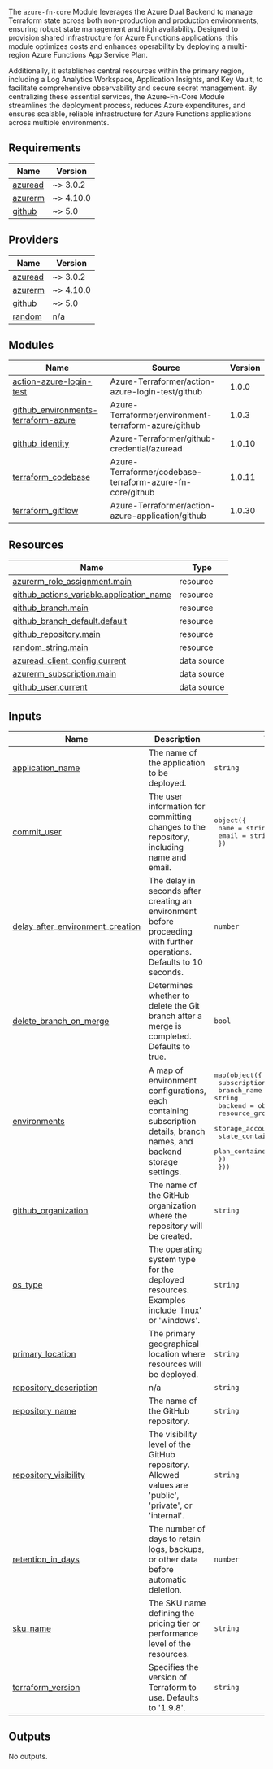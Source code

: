 The `azure-fn-core` Module leverages the Azure Dual Backend to manage Terraform state across both non-production and production environments, ensuring robust state management and high availability. Designed to provision shared infrastructure for Azure Functions applications, this module optimizes costs and enhances operability by deploying a multi-region Azure Functions App Service Plan. 

Additionally, it establishes central resources within the primary region, including a Log Analytics Workspace, Application Insights, and Key Vault, to facilitate comprehensive observability and secure secret management. By centralizing these essential services, the Azure-Fn-Core Module streamlines the deployment process, reduces Azure expenditures, and ensures scalable, reliable infrastructure for Azure Functions applications across multiple environments.

<!-- BEGIN_TF_DOCS -->
## Requirements

| Name | Version |
|------|---------|
| <a name="requirement_azuread"></a> [azuread](#requirement\_azuread) | ~> 3.0.2 |
| <a name="requirement_azurerm"></a> [azurerm](#requirement\_azurerm) | ~> 4.10.0 |
| <a name="requirement_github"></a> [github](#requirement\_github) | ~> 5.0 |

## Providers

| Name | Version |
|------|---------|
| <a name="provider_azuread"></a> [azuread](#provider\_azuread) | ~> 3.0.2 |
| <a name="provider_azurerm"></a> [azurerm](#provider\_azurerm) | ~> 4.10.0 |
| <a name="provider_github"></a> [github](#provider\_github) | ~> 5.0 |
| <a name="provider_random"></a> [random](#provider\_random) | n/a |

## Modules

| Name | Source | Version |
|------|--------|---------|
| <a name="module_action-azure-login-test"></a> [action-azure-login-test](#module\_action-azure-login-test) | Azure-Terraformer/action-azure-login-test/github | 1.0.0 |
| <a name="module_github_environments-terraform-azure"></a> [github\_environments-terraform-azure](#module\_github\_environments-terraform-azure) | Azure-Terraformer/environment-terraform-azure/github | 1.0.3 |
| <a name="module_github_identity"></a> [github\_identity](#module\_github\_identity) | Azure-Terraformer/github-credential/azuread | 1.0.10 |
| <a name="module_terraform_codebase"></a> [terraform\_codebase](#module\_terraform\_codebase) | Azure-Terraformer/codebase-terraform-azure-fn-core/github | 1.0.11 |
| <a name="module_terraform_gitflow"></a> [terraform\_gitflow](#module\_terraform\_gitflow) | Azure-Terraformer/action-azure-application/github | 1.0.30 |

## Resources

| Name | Type |
|------|------|
| [azurerm_role_assignment.main](https://registry.terraform.io/providers/hashicorp/azurerm/latest/docs/resources/role_assignment) | resource |
| [github_actions_variable.application_name](https://registry.terraform.io/providers/integrations/github/latest/docs/resources/actions_variable) | resource |
| [github_branch.main](https://registry.terraform.io/providers/integrations/github/latest/docs/resources/branch) | resource |
| [github_branch_default.default](https://registry.terraform.io/providers/integrations/github/latest/docs/resources/branch_default) | resource |
| [github_repository.main](https://registry.terraform.io/providers/integrations/github/latest/docs/resources/repository) | resource |
| [random_string.main](https://registry.terraform.io/providers/hashicorp/random/latest/docs/resources/string) | resource |
| [azuread_client_config.current](https://registry.terraform.io/providers/hashicorp/azuread/latest/docs/data-sources/client_config) | data source |
| [azurerm_subscription.main](https://registry.terraform.io/providers/hashicorp/azurerm/latest/docs/data-sources/subscription) | data source |
| [github_user.current](https://registry.terraform.io/providers/integrations/github/latest/docs/data-sources/user) | data source |

## Inputs

| Name | Description | Type | Default | Required |
|------|-------------|------|---------|:--------:|
| <a name="input_application_name"></a> [application\_name](#input\_application\_name) | The name of the application to be deployed. | `string` | n/a | yes |
| <a name="input_commit_user"></a> [commit\_user](#input\_commit\_user) | The user information for committing changes to the repository, including name and email. | <pre>object({<br>    name  = string<br>    email = string<br>  })</pre> | n/a | yes |
| <a name="input_delay_after_environment_creation"></a> [delay\_after\_environment\_creation](#input\_delay\_after\_environment\_creation) | The delay in seconds after creating an environment before proceeding with further operations. Defaults to 10 seconds. | `number` | `10` | no |
| <a name="input_delete_branch_on_merge"></a> [delete\_branch\_on\_merge](#input\_delete\_branch\_on\_merge) | Determines whether to delete the Git branch after a merge is completed. Defaults to true. | `bool` | `true` | no |
| <a name="input_environments"></a> [environments](#input\_environments) | A map of environment configurations, each containing subscription details, branch names, and backend storage settings. | <pre>map(object({<br>    subscription_id = string<br>    branch_name     = string<br>    backend = object({<br>      resource_group_name  = string<br>      storage_account_name = string<br>      state_container_name = string<br>      plan_container_name  = string<br>    })<br>  }))</pre> | n/a | yes |
| <a name="input_github_organization"></a> [github\_organization](#input\_github\_organization) | The name of the GitHub organization where the repository will be created. | `string` | n/a | yes |
| <a name="input_os_type"></a> [os\_type](#input\_os\_type) | The operating system type for the deployed resources. Examples include 'linux' or 'windows'. | `string` | n/a | yes |
| <a name="input_primary_location"></a> [primary\_location](#input\_primary\_location) | The primary geographical location where resources will be deployed. | `string` | n/a | yes |
| <a name="input_repository_description"></a> [repository\_description](#input\_repository\_description) | n/a | `string` | n/a | yes |
| <a name="input_repository_name"></a> [repository\_name](#input\_repository\_name) | The name of the GitHub repository. | `string` | n/a | yes |
| <a name="input_repository_visibility"></a> [repository\_visibility](#input\_repository\_visibility) | The visibility level of the GitHub repository. Allowed values are 'public', 'private', or 'internal'. | `string` | n/a | yes |
| <a name="input_retention_in_days"></a> [retention\_in\_days](#input\_retention\_in\_days) | The number of days to retain logs, backups, or other data before automatic deletion. | `number` | n/a | yes |
| <a name="input_sku_name"></a> [sku\_name](#input\_sku\_name) | The SKU name defining the pricing tier or performance level of the resources. | `string` | n/a | yes |
| <a name="input_terraform_version"></a> [terraform\_version](#input\_terraform\_version) | Specifies the version of Terraform to use. Defaults to '1.9.8'. | `string` | `"1.9.8"` | no |

## Outputs

No outputs.
<!-- END_TF_DOCS -->